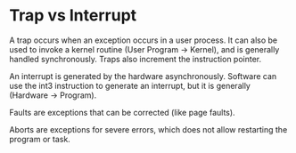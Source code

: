 # Trap vs Interrupt

A trap occurs when an exception occurs in a user process. It can also be used to invoke a kernel routine (User Program -> Kernel), and is generally handled synchronously. Traps also increment the instruction pointer.

An interrupt is generated by the hardware asynchronously. Software can use the int3 instruction to generate an interrupt, but it is generally (Hardware -> Program).

Faults are exceptions that can be corrected (like page faults).

Aborts are exceptions for severe errors, which does not allow restarting the program or task.
